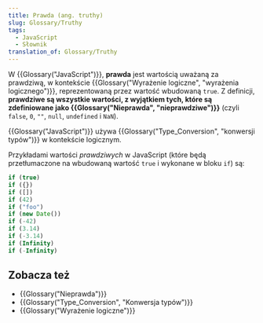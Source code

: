 ```yaml
---
title: Prawda (ang. truthy)
slug: Glossary/Truthy
tags:
  - JavaScript
  - Słownik
translation_of: Glossary/Truthy
---
```

W {{Glossary("JavaScript")}}, **prawda** jest wartością uważaną za prawdziwą, w  kontekście {{Glossary("Wyrażenie logiczne", "wyrażenia logicznego")}}, reprezentowaną przez wartość wbudowaną `true`. Z definicji, **prawdziwe są wszystkie wartości, z wyjątkiem tych, które są zdefiniowane jako  {{Glossary("Nieprawda", "nieprawdziwe")}}** (czyli `false`, `0`, `""`, `null`, `undefined` i `NaN`).

{{Glossary("JavaScript")}} używa {{Glossary("Type_Conversion", "konwersji typów")}} w kontekście logicznym.

Przykładami wartości *prawdziwych* w JavaScript (które będą przetłumaczone na wbudowaną wartość `true` i wykonane w bloku `if`) są:

```js
if (true)
if ({})
if ([])
if (42)
if ("foo")
if (new Date())
if (-42)
if (3.14)
if (-3.14)
if (Infinity)
if (-Infinity)
```

## Zobacza też

- {{Glossary("Nieprawda")}}
- {{Glossary("Type_Conversion", "Konwersja typów")}}
- {{Glossary("Wyrażenie logiczne")}}
